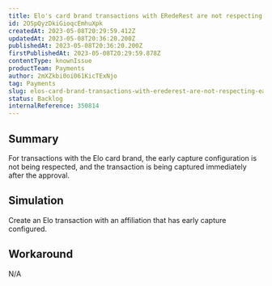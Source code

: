 ```yaml
---
title: Elo's card brand transactions with ERedeRest are not respecting early capture
id: 2OSpQyzDkiGioqcEmhuXpk
createdAt: 2023-05-08T20:29:59.412Z
updatedAt: 2023-05-08T20:36:20.200Z
publishedAt: 2023-05-08T20:36:20.200Z
firstPublishedAt: 2023-05-08T20:29:59.878Z
contentType: knownIssue
productTeam: Payments
author: 2mXZkbi0oi061KicTExNjo
tag: Payments
slug: elos-card-brand-transactions-with-erederest-are-not-respecting-early-capture
status: Backlog
internalReference: 350814
---
```


## Summary


For transactions with the Elo card brand, the early capture configuration is not being respected, and the transaction is being captured immediately after the approval.


##

## Simulation


Create an Elo transaction with an affiliation that has early capture configured.


##

## Workaround


N/A

